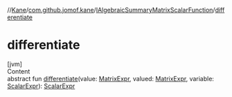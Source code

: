 //[Kane](../../index.md)/[com.github.jomof.kane](../index.md)/[IAlgebraicSummaryMatrixScalarFunction](index.md)/[differentiate](differentiate.md)



# differentiate  
[jvm]  
Content  
abstract fun [differentiate](differentiate.md)(value: [MatrixExpr](../-matrix-expr/index.md), valued: [MatrixExpr](../-matrix-expr/index.md), variable: [ScalarExpr](../-scalar-expr/index.md)): [ScalarExpr](../-scalar-expr/index.md)  



